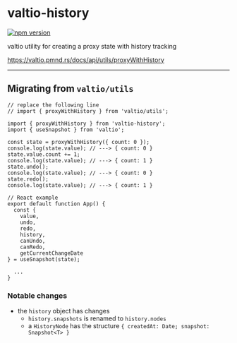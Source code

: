 # valtio-history

[![npm version](https://badge.fury.io/js/valtio-history.svg)](https://badge.fury.io/js/valtio-history)

valtio utility for creating a proxy state with history tracking

https://valtio.pmnd.rs/docs/api/utils/proxyWithHistory

---

## Migrating from `valtio/utils`

```tsx
// replace the following line
// import { proxyWithHistory } from 'valtio/utils';

import { proxyWithHistory } from 'valtio-history';
import { useSnapshot } from 'valtio';

const state = proxyWithHistory({ count: 0 });
console.log(state.value); // ---> { count: 0 }
state.value.count += 1;
console.log(state.value); // ---> { count: 1 }
state.undo();
console.log(state.value); // ---> { count: 0 }
state.redo();
console.log(state.value); // ---> { count: 1 }

// React example
export default function App() {
  const {
    value,
    undo,
    redo,
    history,
    canUndo,
    canRedo,
    getCurrentChangeDate
} = useSnapshot(state);

  ...
}
```

### Notable changes

- the `history` object has changes
  - `history.snapshots` is renamed to `history.nodes`
  - a `HistoryNode` has the structure `{ createdAt: Date; snapshot: Snapshot<T> }`
